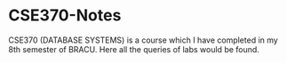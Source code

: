 # CSE370-Notes
CSE370 (DATABASE SYSTEMS) is a course which I have completed in my 8th semester of BRACU. Here all the queries of labs would be found.
